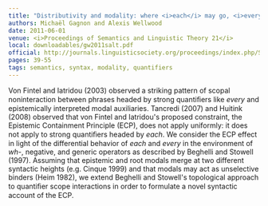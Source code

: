 ```yaml
---
title: "Distributivity and modality: where <i>each</i> may go, <i>every</i> can't follow"
authors: Michaël Gagnon and Alexis Wellwood
date: 2011-06-01
venue: <i>Proceedings of Semantics and Linguistic Theory 21</i>
local: downloadables/gw2011salt.pdf
official: http://journals.linguisticsociety.org/proceedings/index.php/SALT/article/view/2592
pages: 39-55
tags: semantics, syntax, modality, quantifiers
---
```


Von Fintel and Iatridou (2003) observed a striking pattern of scopal noninteraction between phrases headed by strong quantiﬁers like *every* and epistemically interpreted modal auxiliaries. Tancredi (2007) and Huitink (2008) observed that von Fintel and Iatridou's proposed constraint, the Epistemic Containment Principle (ECP), does not apply uniformly: it does not apply to strong quantiﬁers headed by *each*. We consider the ECP effect in light of the differential behavior of *each* and *every* in the environment of *wh-*, negative, and generic operators as described by Beghelli and Stowell (1997). Assuming that epistemic and root modals merge at two different syntactic heights (e.g. Cinque 1999) and that modals may act as unselective binders (Heim 1982), we extend Beghelli and Stowell's topological approach to quantiﬁer scope interactions in order to formulate a novel syntactic account of the ECP.